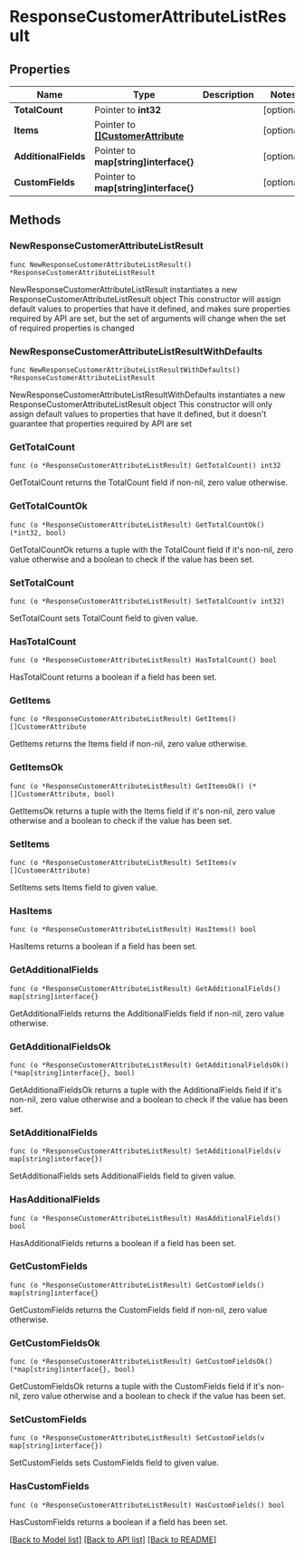 # ResponseCustomerAttributeListResult

## Properties

Name | Type | Description | Notes
------------ | ------------- | ------------- | -------------
**TotalCount** | Pointer to **int32** |  | [optional] 
**Items** | Pointer to [**[]CustomerAttribute**](CustomerAttribute.md) |  | [optional] 
**AdditionalFields** | Pointer to **map[string]interface{}** |  | [optional] 
**CustomFields** | Pointer to **map[string]interface{}** |  | [optional] 

## Methods

### NewResponseCustomerAttributeListResult

`func NewResponseCustomerAttributeListResult() *ResponseCustomerAttributeListResult`

NewResponseCustomerAttributeListResult instantiates a new ResponseCustomerAttributeListResult object
This constructor will assign default values to properties that have it defined,
and makes sure properties required by API are set, but the set of arguments
will change when the set of required properties is changed

### NewResponseCustomerAttributeListResultWithDefaults

`func NewResponseCustomerAttributeListResultWithDefaults() *ResponseCustomerAttributeListResult`

NewResponseCustomerAttributeListResultWithDefaults instantiates a new ResponseCustomerAttributeListResult object
This constructor will only assign default values to properties that have it defined,
but it doesn't guarantee that properties required by API are set

### GetTotalCount

`func (o *ResponseCustomerAttributeListResult) GetTotalCount() int32`

GetTotalCount returns the TotalCount field if non-nil, zero value otherwise.

### GetTotalCountOk

`func (o *ResponseCustomerAttributeListResult) GetTotalCountOk() (*int32, bool)`

GetTotalCountOk returns a tuple with the TotalCount field if it's non-nil, zero value otherwise
and a boolean to check if the value has been set.

### SetTotalCount

`func (o *ResponseCustomerAttributeListResult) SetTotalCount(v int32)`

SetTotalCount sets TotalCount field to given value.

### HasTotalCount

`func (o *ResponseCustomerAttributeListResult) HasTotalCount() bool`

HasTotalCount returns a boolean if a field has been set.

### GetItems

`func (o *ResponseCustomerAttributeListResult) GetItems() []CustomerAttribute`

GetItems returns the Items field if non-nil, zero value otherwise.

### GetItemsOk

`func (o *ResponseCustomerAttributeListResult) GetItemsOk() (*[]CustomerAttribute, bool)`

GetItemsOk returns a tuple with the Items field if it's non-nil, zero value otherwise
and a boolean to check if the value has been set.

### SetItems

`func (o *ResponseCustomerAttributeListResult) SetItems(v []CustomerAttribute)`

SetItems sets Items field to given value.

### HasItems

`func (o *ResponseCustomerAttributeListResult) HasItems() bool`

HasItems returns a boolean if a field has been set.

### GetAdditionalFields

`func (o *ResponseCustomerAttributeListResult) GetAdditionalFields() map[string]interface{}`

GetAdditionalFields returns the AdditionalFields field if non-nil, zero value otherwise.

### GetAdditionalFieldsOk

`func (o *ResponseCustomerAttributeListResult) GetAdditionalFieldsOk() (*map[string]interface{}, bool)`

GetAdditionalFieldsOk returns a tuple with the AdditionalFields field if it's non-nil, zero value otherwise
and a boolean to check if the value has been set.

### SetAdditionalFields

`func (o *ResponseCustomerAttributeListResult) SetAdditionalFields(v map[string]interface{})`

SetAdditionalFields sets AdditionalFields field to given value.

### HasAdditionalFields

`func (o *ResponseCustomerAttributeListResult) HasAdditionalFields() bool`

HasAdditionalFields returns a boolean if a field has been set.

### GetCustomFields

`func (o *ResponseCustomerAttributeListResult) GetCustomFields() map[string]interface{}`

GetCustomFields returns the CustomFields field if non-nil, zero value otherwise.

### GetCustomFieldsOk

`func (o *ResponseCustomerAttributeListResult) GetCustomFieldsOk() (*map[string]interface{}, bool)`

GetCustomFieldsOk returns a tuple with the CustomFields field if it's non-nil, zero value otherwise
and a boolean to check if the value has been set.

### SetCustomFields

`func (o *ResponseCustomerAttributeListResult) SetCustomFields(v map[string]interface{})`

SetCustomFields sets CustomFields field to given value.

### HasCustomFields

`func (o *ResponseCustomerAttributeListResult) HasCustomFields() bool`

HasCustomFields returns a boolean if a field has been set.


[[Back to Model list]](../README.md#documentation-for-models) [[Back to API list]](../README.md#documentation-for-api-endpoints) [[Back to README]](../README.md)


